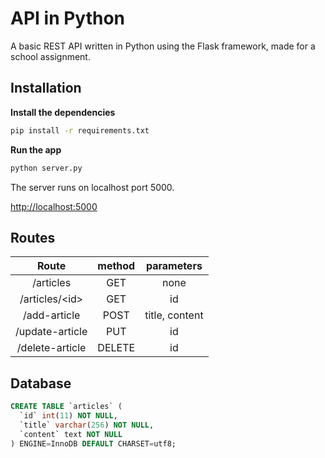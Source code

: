 # API in Python

A basic REST API written in Python using the Flask framework, made for a school assignment.

## Installation

**Install the dependencies**

```sh
pip install -r requirements.txt
```

**Run the app**

```sh
python server.py
```

The server runs on localhost port 5000.

[http://localhost:5000](http://localhost:5000)

## Routes

| Route | method | parameters |
| :---: | :---: | :---: |
| /articles | GET | none |
| /articles/\<id> | GET | id |
| /add-article | POST | title, content |
| /update-article | PUT | id |
| /delete-article | DELETE | id |

## Database

```sql
CREATE TABLE `articles` (
  `id` int(11) NOT NULL,
  `title` varchar(256) NOT NULL,
  `content` text NOT NULL
) ENGINE=InnoDB DEFAULT CHARSET=utf8;
```
